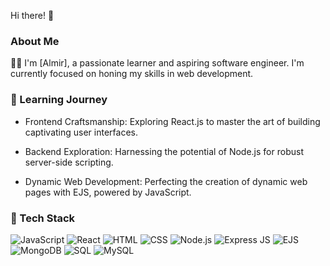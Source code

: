 Hi there! 👋

### About Me

👨‍💻 I'm [Almir], a passionate learner and aspiring software engineer. I'm currently focused on honing my skills in web development.

### 🌱 Learning Journey

- Frontend Craftsmanship: Exploring React.js to master the art of building captivating user interfaces.

- Backend Exploration: Harnessing the potential of Node.js for robust server-side scripting.

- Dynamic Web Development: Perfecting the creation of dynamic web pages with EJS, powered by JavaScript.

### 🚀 Tech Stack

 ![JavaScript](https://img.icons8.com/color/48/000000/javascript.png) ![React](https://img.icons8.com/color/48/000000/react-native.png) ![HTML](https://img.icons8.com/color/48/000000/html-5.png)  ![CSS](https://img.icons8.com/color/48/000000/css3.png) ![Node.js](https://img.icons8.com/color/48/000000/nodejs.png)  ![Express JS](https://img.icons8.com/color/48/000000/express.png)  ![EJS](https://img.icons8.com/color/48/000000/ejs.png) ![MongoDB](https://img.icons8.com/color/48/000000/mongodb.png) ![SQL](https://img.icons8.com/color/48/000000/sql.png)  ![MySQL](https://img.icons8.com/color/48/000000/mysql-logo.png)

 






